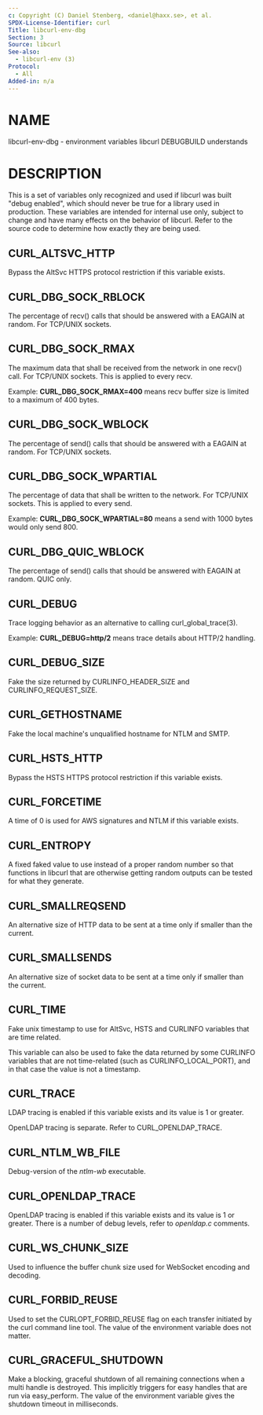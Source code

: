 ```yaml
---
c: Copyright (C) Daniel Stenberg, <daniel@haxx.se>, et al.
SPDX-License-Identifier: curl
Title: libcurl-env-dbg
Section: 3
Source: libcurl
See-also:
  - libcurl-env (3)
Protocol:
  - All
Added-in: n/a
---
```


# NAME

libcurl-env-dbg - environment variables libcurl DEBUGBUILD understands

# DESCRIPTION

This is a set of variables only recognized and used if libcurl was built
"debug enabled", which should never be true for a library used in production.
These variables are intended for internal use only, subject to change and have
many effects on the behavior of libcurl. Refer to the source code to determine
how exactly they are being used.

## CURL_ALTSVC_HTTP

Bypass the AltSvc HTTPS protocol restriction if this variable exists.

## CURL_DBG_SOCK_RBLOCK

The percentage of recv() calls that should be answered with a EAGAIN at random.
For TCP/UNIX sockets.

## CURL_DBG_SOCK_RMAX

The maximum data that shall be received from the network in one recv() call.
For TCP/UNIX sockets. This is applied to every recv.

Example: **CURL_DBG_SOCK_RMAX=400** means recv buffer size is limited to a
maximum of 400 bytes.

## CURL_DBG_SOCK_WBLOCK

The percentage of send() calls that should be answered with a EAGAIN at random.
For TCP/UNIX sockets.

## CURL_DBG_SOCK_WPARTIAL

The percentage of data that shall be written to the network. For TCP/UNIX
sockets. This is applied to every send.

Example: **CURL_DBG_SOCK_WPARTIAL=80** means a send with 1000 bytes would
only send 800.

## CURL_DBG_QUIC_WBLOCK

The percentage of send() calls that should be answered with EAGAIN at random.
QUIC only.

## CURL_DEBUG

Trace logging behavior as an alternative to calling curl_global_trace(3).

Example: **CURL_DEBUG=http/2** means trace details about HTTP/2 handling.

## CURL_DEBUG_SIZE

Fake the size returned by CURLINFO_HEADER_SIZE and CURLINFO_REQUEST_SIZE.

## CURL_GETHOSTNAME

Fake the local machine's unqualified hostname for NTLM and SMTP.

## CURL_HSTS_HTTP

Bypass the HSTS HTTPS protocol restriction if this variable exists.

## CURL_FORCETIME

A time of 0 is used for AWS signatures and NTLM if this variable exists.

## CURL_ENTROPY

A fixed faked value to use instead of a proper random number so that functions
in libcurl that are otherwise getting random outputs can be tested for what
they generate.

## CURL_SMALLREQSEND

An alternative size of HTTP data to be sent at a time only if smaller than the
current.

## CURL_SMALLSENDS

An alternative size of socket data to be sent at a time only if smaller than
the current.

## CURL_TIME

Fake unix timestamp to use for AltSvc, HSTS and CURLINFO variables that are
time related.

This variable can also be used to fake the data returned by some CURLINFO
variables that are not time-related (such as CURLINFO_LOCAL_PORT), and in that
case the value is not a timestamp.

## CURL_TRACE

LDAP tracing is enabled if this variable exists and its value is 1 or greater.

OpenLDAP tracing is separate. Refer to CURL_OPENLDAP_TRACE.

## CURL_NTLM_WB_FILE

Debug-version of the *ntlm-wb* executable.

## CURL_OPENLDAP_TRACE

OpenLDAP tracing is enabled if this variable exists and its value is 1 or
greater. There is a number of debug levels, refer to *openldap.c* comments.

## CURL_WS_CHUNK_SIZE

Used to influence the buffer chunk size used for WebSocket encoding and
decoding.

## CURL_FORBID_REUSE

Used to set the CURLOPT_FORBID_REUSE flag on each transfer initiated
by the curl command line tool. The value of the environment variable
does not matter.

## CURL_GRACEFUL_SHUTDOWN

Make a blocking, graceful shutdown of all remaining connections when
a multi handle is destroyed. This implicitly triggers for easy handles
that are run via easy_perform. The value of the environment variable
gives the shutdown timeout in milliseconds.
